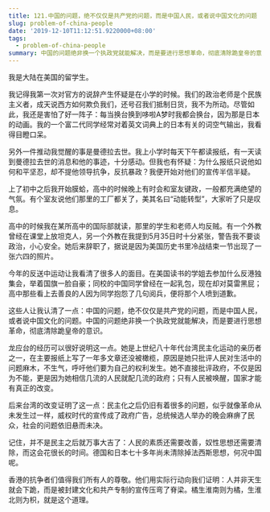 ```yaml
---
title: 121.中国的问题，绝不仅仅是共产党的问题，而是中国人民，或者说中国文化的问题
slug: problem-of-china-people
date: '2019-12-10T11:12:51.9220000+08:00'
tags:
  - problem-of-china-people
summary: 中国的问题绝非换一个执政党就能解决，而是要进行思想革命，彻底清除跪皇帝的意识。
---
```

我是大陆在美国的留学生。



我记得我第一次对官方的说辞产生怀疑是在小学的时候。我们的政治老师是个民族主义者，成天说西方如何欺负我们，还号召我们抵制日货，我不为所动。尽管如此，我还是害怕了好一阵子：每当换台换到哆啦A梦时我都会换台，因为那是日本的动画。我的一个富二代同学经常对着英文词典上的日本有关的词空气输出，我看得目瞪口呆。



另外一件推动我觉醒的事是曼德拉去世。我上小学时每天下午都读报纸，有一天读到曼德拉去世的消息和他的事迹，十分感动。但我也有怀疑：为什么报纸只说他如何和平坚忍，却不提他领导抗争，反抗暴政？我便开始对他们的宣传半信半疑。



上了初中之后我开始膜蛤，高中的时候晚上有时会和室友键政，一般都充满绝望的气氛。有个室友说他们那里的工厂都关了，美其名曰“动能转型”，大家听了只是叹息。



高中的时候我在某所高中的国际部就读，那里的学生和老师人均反贼。有一个外教曾经在课堂上放坦克人，另一个外教在我提到5月35日时十分紧张，警告我不要谈政治，小心安全。她后来辞职了，据说是因为美国历史书里冷战结束一节出现了一张六四的照片。



今年的反送中运动让我看清了很多人的面目。在美国读书的学姐去参加什么反港独集会，举着国旗一脸自豪；同校的中国同学曾经在一起乳包，现在却对莫雷黑屁；高中那些看上去善良的人因为同学抱怨了几句阅兵，便将那个人喷到道歉。



这些人让我认清了一点：中国的问题，绝不仅仅是共产党的问题，而是中国人民，或者说中国文化的问题。中国的问题绝非换一个执政党就能解决，而是要进行思想革命，彻底清除跪皇帝的意识。



龙应台的经历可以很好说明这一点。她是上世纪八十年代台湾民主化运动的亲历者之一，在主要报纸上写了一年多文章还没被橄榄，原因是她只批评人民对生活中的问题麻木，不生气，呼吁他们要为自己的权利发生。她不直接批评政府，不仅是因为不能，更是因为她相信几流的人民就配几流的政府；只有人民被唤醒，国家才能有真正的改变。



后来台湾的改变证明了这一点：民主化之后仍旧有着很多的问题，似乎就像革命从未发生过一样，威权时代的宣传成了政府广告，总统候选人举办的晚会麻痹了民众，社会的问题依旧悬而未决。



记住，并不是民主之后就万事大吉了：人民的素质还需要改善，奴性思想还需要清除，而这会花很长的时间。德国和日本七十多年尚未清除掉法西斯思想，何况中国呢。



香港的抗争者们值得我们所有人的尊敬。他们用实际行动向我们证明：人并非天生就会下跪，而是被封建文化和共产专制的宣传压弯了脊梁。橘生淮南则为橘，生淮北则为枳，就是这个道理。
